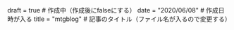 draft = true         # 作成中（作成後にfalseにする）
date = "2020/06/08"    # 作成日時が入る
title = "mtgblog"       # 記事のタイトル（ファイル名が入るので変更する）




